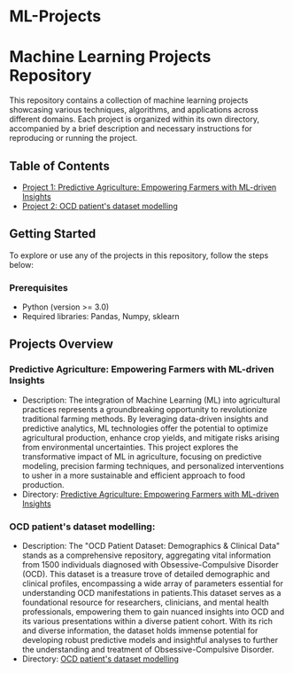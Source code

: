 # ML-Projects
# Machine Learning Projects Repository

This repository contains a collection of machine learning projects showcasing various techniques, algorithms, and applications across different domains. Each project is organized within its own directory, accompanied by a brief description and necessary instructions for reproducing or running the project.

## Table of Contents

- [Project 1: Predictive Agriculture: Empowering Farmers with ML-driven Insights](Predictive_Agriculture.ipynb)
- [Project 2: OCD patient's dataset modelling](OCD_patient's_dataset_modelling.ipynb)
## Getting Started

To explore or use any of the projects in this repository, follow the steps below:

### Prerequisites

- Python (version >= 3.0)
- Required libraries: Pandas, Numpy, sklearn

## Projects Overview

### Predictive Agriculture: Empowering Farmers with ML-driven Insights

- Description: The integration of Machine Learning (ML) into agricultural practices represents a groundbreaking opportunity to revolutionize traditional farming methods. By leveraging data-driven insights and predictive analytics, ML technologies offer the potential to optimize agricultural production, enhance crop yields, and mitigate risks arising from environmental uncertainties. This project explores the transformative impact of ML in agriculture, focusing on predictive modeling, precision farming techniques, and personalized interventions to usher in a more sustainable and efficient approach to food production.
- Directory: [Predictive Agriculture: Empowering Farmers with ML-driven Insights](Predictive_Agriculture.ipynb)
### OCD patient's dataset modelling:
- Description: The "OCD Patient Dataset: Demographics & Clinical Data" stands as a comprehensive repository, aggregating vital information from 1500 individuals diagnosed with Obsessive-Compulsive Disorder (OCD). This dataset is a treasure trove of detailed demographic and clinical profiles, encompassing a wide array of parameters essential for understanding OCD manifestations in patients.This dataset serves as a foundational resource for researchers, clinicians, and mental health professionals, empowering them to gain nuanced insights into OCD and its various presentations within a diverse patient cohort. With its rich and diverse information, the dataset holds immense potential for developing robust predictive models and insightful analyses to further the understanding and treatment of Obsessive-Compulsive Disorder.
- Directory: [OCD patient's dataset modelling](OCD_patient's_dataset_modelling.ipynb)

